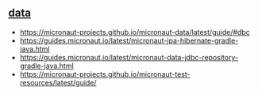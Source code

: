 ## [data](https://micronaut-projects.github.io/micronaut-data/latest/guide/)
- https://micronaut-projects.github.io/micronaut-data/latest/guide/#dbc
- https://guides.micronaut.io/latest/micronaut-jpa-hibernate-gradle-java.html
- https://guides.micronaut.io/latest/micronaut-data-jdbc-repository-gradle-java.html
- https://micronaut-projects.github.io/micronaut-test-resources/latest/guide/